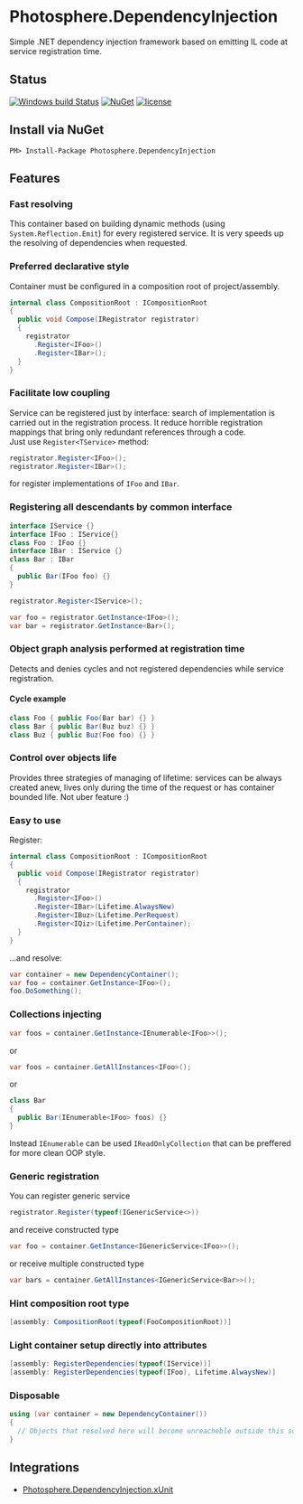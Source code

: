 # Photosphere.DependencyInjection
Simple .NET dependency injection framework based on emitting IL code at service registration time.

## Status
[![Windows build Status](https://ci.appveyor.com/api/projects/status/github/sunloving/photosphere-di?retina=true&svg=true)](https://ci.appveyor.com/project/sunloving/photosphere-di)
[![NuGet](https://img.shields.io/nuget/v/Photosphere.DependencyInjection.svg)](https://www.nuget.org/packages/Photosphere.DependencyInjection/)
[![license](https://img.shields.io/github/license/mashape/apistatus.svg?maxAge=2592000)](https://github.com/sunloving/photosphere-di/blob/master/LICENSE)

## Install via NuGet
```
PM> Install-Package Photosphere.DependencyInjection
```

## Features
### Fast resolving
This container based on building dynamic methods (using `System.Reflection.Emit`) for every registered service. It is very speeds up the resolving of dependencies when requested.

### Preferred declarative style
Container must be configured in a composition root of project/assembly.
``` C#
internal class CompositionRoot : ICompositionRoot
{
  public void Compose(IRegistrator registrator)
  {
    registrator
      .Register<IFoo>()
      .Register<IBar>();
  }
}
```

### Facilitate low coupling
Service can be registered just by interface: search of implementation is carried out in the registration process. It reduce horrible registration mappings that bring only redundant references through a code.<br/>
Just use `Register<TService>` method:
``` C#
registrator.Register<IFoo>();
registrator.Register<IBar>();
```
for register implementations of `IFoo` and `IBar`.

### Registering all descendants by common interface
``` C#
interface IService {}
interface IFoo : IService{}
class Foo : IFoo {}
interface IBar : IService {}
class Bar : IBar
{
  public Bar(IFoo foo) {}
}
```
``` C#
registrator.Register<IService>();
```
``` C#
var foo = registrator.GetInstance<IFoo>();
var bar = registrator.GetInstance<Bar>();
```

### Object graph analysis performed at registration time
Detects and denies cycles and not registered dependencies while service registration.

#### Cycle example
``` C#
class Foo { public Foo(Bar bar) {} }
class Bar { public Bar(Buz buz) {} }
class Buz { public Buz(Foo foo) {} }
```

### Control over objects life
Provides three strategies of managing of lifetime: services can be always created anew, lives only during the time of the request or has container bounded life. Not uber feature :)

### Easy to use
Register:
``` C#
internal class CompositionRoot : ICompositionRoot
{
  public void Compose(IRegistrator registrator)
  {
    registrator
      .Register<IFoo>()
      .Register<IBar>(Lifetime.AlwaysNew)
      .Register<IBuz>(Lifetime.PerRequest)
      .Register<IQiz>(Lifetime.PerContainer);
  }
}
```
...and resolve:
``` C#
var container = new DependencyContainer();
var foo = container.GetInstance<IFoo>();
foo.DoSomething();
```

### Collections injecting
``` C#
var foos = container.GetInstance<IEnumerable<IFoo>>();
```
or
``` C#
var foos = container.GetAllInstances<IFoo>();
```
or
``` C#
class Bar
{
  public Bar(IEnumerable<IFoo> foos) {}
}
```
Instead `IEnumerable` can be used `IReadOnlyCollection` that can be preffered for more clean OOP style.

### Generic registration
You can register generic service
``` C#
registrator.Register(typeof(IGenericService<>))
```
and receive constructed type
``` C#
var foo = container.GetInstance<IGenericService<IFoo>>();
```
or receive multiple constructed type
``` C#
var bars = container.GetAllInstances<IGenericService<Bar>>();
```

### Hint composition root type
``` C#
[assembly: CompositionRoot(typeof(FooCompositionRoot))]
```
### Light container setup directly into attributes
``` C#
[assembly: RegisterDependencies(typeof(IService))]
[assembly: RegisterDependencies(typeof(IFoo), Lifetime.AlwaysNew)]
```

### Disposable
``` C#
using (var container = new DependencyContainer())
{
  // Objects that resolved here will beсome unreacheble outside this scope
}
```

## Integrations
* [Photosphere.DependencyInjection.xUnit](https://github.com/sunloving/photosphere-di-xunit)
